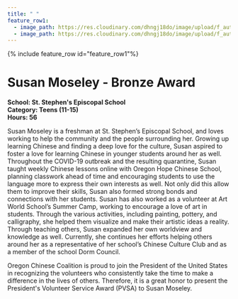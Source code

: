 ```yaml
---
title: " "
feature_row1:
  - image_path: https://res.cloudinary.com/dhngj18do/image/upload/f_auto,q_auto/v1/images/pvsa/2021_Susan_Moseley
  - image_path: https://res.cloudinary.com/dhngj18do/image/upload/f_auto,q_auto/v1/images/activities/year_2021
---
```


{% include feature_row id="feature_row1"%}

# Susan Moseley - Bronze Award

**School: St. Stephen's Episcopal School**  
**Category: Teens (11-15)**  
**Hours: 56**  

Susan Moseley is a freshman at St. Stephen’s Episcopal School, and loves working to help the community and the people surrounding her. Growing up learning Chinese and finding a deep love for the culture, Susan aspired to foster a love for learning Chinese in younger students around her as well. Throughout the COVID-19 outbreak and the resulting quarantine, Susan taught weekly Chinese lessons online with Oregon Hope Chinese School, planning classwork ahead of time and encouraging students to use the language more to express their own interests as well. Not only did this allow them to improve their skills, Susan also formed strong bonds and connections with her students. Susan has also worked as a volunteer at Art World School’s Summer Camp, working to encourage a love of art in students. Through the various activities, including painting, pottery, and calligraphy, she helped them visualize and make their artistic ideas a reality. Through teaching others, Susan expanded her own worldview and knowledge as well. Currently, she continues her efforts helping others around her as a representative of her school’s Chinese Culture Club and as a member of the school Dorm Council.

Oregon Chinese Coalition is proud to join the President of the United States in recognizing the volunteers who consistently take the time to make a difference in the lives of others. Therefore, it is a great honor to present the President's Volunteer Service Award (PVSA) to Susan Moseley.
